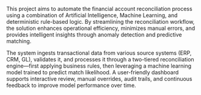 This project aims to automate the financial account reconciliation process using a combination of Artificial Intelligence, Machine Learning, and deterministic rule-based logic. By streamlining the reconciliation workflow, the solution enhances operational efficiency, minimizes manual errors, and provides intelligent insights through anomaly detection and predictive matching.

The system ingests transactional data from various source systems (ERP, CRM, GL), validates it, and processes it through a two-tiered reconciliation engine—first applying business rules, then leveraging a machine learning model trained to predict match likelihood. A user-friendly dashboard supports interactive review, manual overrides, audit trails, and continuous feedback to improve model performance over time.
